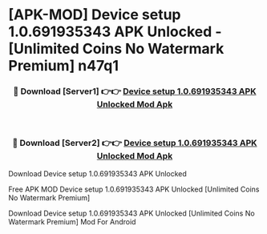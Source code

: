 # [APK-MOD] Device setup 1.0.691935343 APK Unlocked - [Unlimited Coins No Watermark Premium] n47q1



<div align="center">
<h3>🔴 Download [Server1] 👉👉 <a href="https://momento.my/?title=Device_setup_1.0.691935343_APK_Unlocked">Device setup 1.0.691935343 APK Unlocked Mod Apk</a></h3><br>

<h3>🔴 Download [Server2] 👉👉 <a href="https://momento.my/?title=Device_setup_1.0.691935343_APK_Unlocked">Device setup 1.0.691935343 APK Unlocked Mod Apk</a></h3>
</div>



Download Device setup 1.0.691935343 APK Unlocked 

Free APK MOD Device setup 1.0.691935343 APK Unlocked [Unlimited Coins No Watermark Premium]

Download Device setup 1.0.691935343 APK Unlocked [Unlimited Coins No Watermark Premium] Mod For Android
